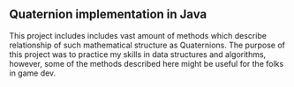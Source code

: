 ## Quaternion implementation in Java

This project includes includes vast amount of methods which describe relationship of such mathematical structure as Quaternions.
The purpose of this project was to practice my skills in data structures and algorithms, however, some of the methods described here might be useful for the folks in game dev.
